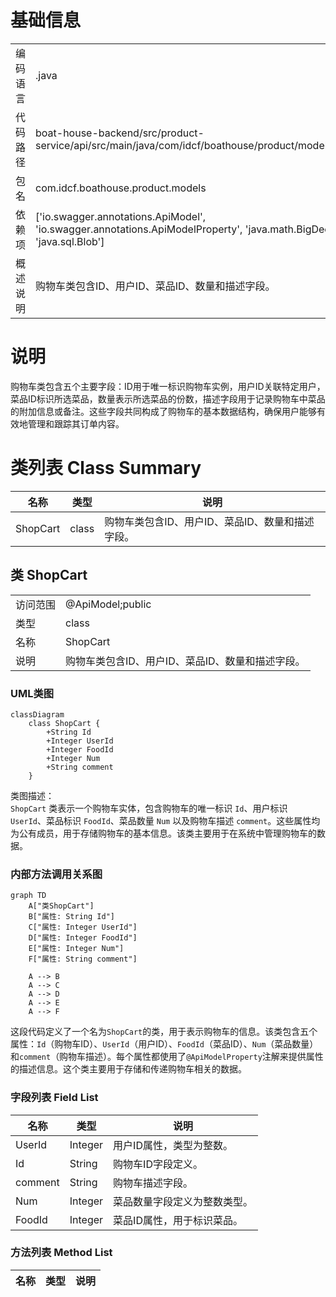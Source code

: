 # 基础信息

|      |      |
|------|------|
| 编码语言 | .java |
| 代码路径 | boat-house-backend/src/product-service/api/src/main/java/com/idcf/boathouse/product/models/ShopCart.java |
| 包名 | com.idcf.boathouse.product.models |
| 依赖项 | ['io.swagger.annotations.ApiModel', 'io.swagger.annotations.ApiModelProperty', 'java.math.BigDecimal', 'java.sql.Blob'] |
| 概述说明 | 购物车类包含ID、用户ID、菜品ID、数量和描述字段。 |

# 说明

购物车类包含五个主要字段：ID用于唯一标识购物车实例，用户ID关联特定用户，菜品ID标识所选菜品，数量表示所选菜品的份数，描述字段用于记录购物车中菜品的附加信息或备注。这些字段共同构成了购物车的基本数据结构，确保用户能够有效地管理和跟踪其订单内容。

# 类列表 Class Summary

| 名称   | 类型  | 说明 |
|-------|------|-------------|
| ShopCart | class | 购物车类包含ID、用户ID、菜品ID、数量和描述字段。 |



## 类 ShopCart

|      |      |
|------|------|
| 访问范围 | @ApiModel;public |
| 类型 | class |
| 名称 | ShopCart |
| 说明 | 购物车类包含ID、用户ID、菜品ID、数量和描述字段。 |


### UML类图

```mermaid
classDiagram
    class ShopCart {
        +String Id
        +Integer UserId
        +Integer FoodId
        +Integer Num
        +String comment
    }
```

类图描述：  
`ShopCart` 类表示一个购物车实体，包含购物车的唯一标识 `Id`、用户标识 `UserId`、菜品标识 `FoodId`、菜品数量 `Num` 以及购物车描述 `comment`。这些属性均为公有成员，用于存储购物车的基本信息。该类主要用于在系统中管理购物车的数据。


### 内部方法调用关系图

```mermaid
graph TD
    A["类ShopCart"]
    B["属性: String Id"]
    C["属性: Integer UserId"]
    D["属性: Integer FoodId"]
    E["属性: Integer Num"]
    F["属性: String comment"]

    A --> B
    A --> C
    A --> D
    A --> E
    A --> F
```

这段代码定义了一个名为`ShopCart`的类，用于表示购物车的信息。该类包含五个属性：`Id`（购物车ID）、`UserId`（用户ID）、`FoodId`（菜品ID）、`Num`（菜品数量）和`comment`（购物车描述）。每个属性都使用了`@ApiModelProperty`注解来提供属性的描述信息。这个类主要用于存储和传递购物车相关的数据。

### 字段列表 Field List

| 名称  | 类型  | 说明 |
|-------|-------|------|
| UserId | Integer | 用户ID属性，类型为整数。 |
| Id | String | 购物车ID字段定义。 |
| comment | String | 购物车描述字段。 |
| Num | Integer | 菜品数量字段定义为整数类型。 |
| FoodId | Integer | 菜品ID属性，用于标识菜品。 |

### 方法列表 Method List

| 名称  | 类型  | 说明 |
|-------|-------|------|




